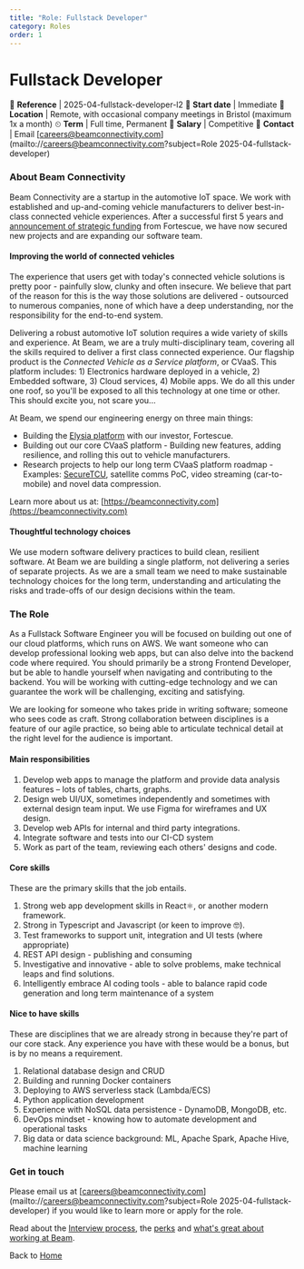 ```yaml
---
title: "Role: Fullstack Developer"
category: Roles
order: 1
---
```


<h1>Fullstack Developer</h1>

📝 **Reference** | 2025-04-fullstack-developer-l2
📅 **Start date** | Immediate
📍 **Location** | Remote, with occasional company meetings in Bristol (maximum 1x a month)
⏲ **Term** | Full time, Permanent
👛 **Salary** | Competitive
📧 **Contact** | Email [careers@beamconnectivity.com](mailto://careers@beamconnectivity.com?subject=Role 2025-04-fullstack-developer)


### About Beam Connectivity

Beam Connectivity are a startup in the automotive IoT space. We work with established and up-and-coming vehicle manufacturers to deliver best-in-class connected vehicle experiences. After a successful first 5 years and [announcement of strategic funding](https://www.automotiveworld.com/news-releases/wae-announces-a-strategic-equity-investment-in-beam-connectivity-limited-supporting-the-commercialisation-of-connected-vehicle-systems/) from Fortescue, we have now secured new projects and are expanding our software team. 

#### Improving the world of connected vehicles

The experience that users get with today's connected vehicle solutions is pretty poor - painfully slow, clunky and often insecure. We believe that part of the reason for this is the way those solutions are delivered - outsourced to numerous companies, none of which have a deep understanding, nor the responsibility for the end-to-end system. 

Delivering a robust automotive IoT solution requires a wide variety of skills and experience. At Beam, we are a truly multi-disciplinary team, covering all the skills required to deliver a first class connected experience. Our flagship product is the _Connected Vehicle as a Service platform_, or CVaaS. This platform includes: 1) Electronics hardware deployed in a vehicle, 2) Embedded software, 3) Cloud services, 4) Mobile apps. We do all this under one roof, so you'll be exposed to all this technology at one time or other. This should excite you, not scare you... 

At Beam, we spend our engineering energy on three main things: 
* Building the [Elysia platform](https://elysia.co/) with our investor, Fortescue.
* Building out our core CVaaS platform - Building new features, adding resilience, and rolling this out to vehicle manufacturers.
* Research projects to help our long term CVaaS platform roadmap - Examples: [SecureTCU](https://securetcu.io), satellite comms PoC, video streaming (car-to-mobile) and novel data compression.

Learn more about us at: [https://beamconnectivity.com](https://beamconnectivity.com)

#### Thoughtful technology choices

We use modern software delivery practices to build clean, resilient software. At Beam we are building a single platform, not delivering a series of separate projects. As we are a small team we need to make sustainable technology choices for the long term, understanding and articulating the risks and trade-offs of our design decisions within the team. 

### The Role

As a Fullstack Software Engineer you will be focused on building out one of our cloud platforms, which runs on AWS. We want someone who can develop professional looking web apps, but can also delve into the backend code where required. You should primarily be a strong Frontend Developer, but be able to handle yourself when navigating and contributing to the backend. You will be working with cutting-edge technology and we can guarantee the work will be challenging, exciting and satisfying.

We are looking for someone who takes pride in writing software; someone who sees code as craft. Strong collaboration between disciplines is a feature of our agile practice, so being able to articulate technical detail at the right level for the audience is important. 

#### Main responsibilities

1. Develop web apps to manage the platform and provide data analysis features – lots of tables, charts, graphs.
1. Design web UI/UX, sometimes independently and sometimes with external design team input. We use Figma for wireframes and UX design.
1. Develop web APIs for internal and third party integrations.
1. Integrate software and tests into our CI-CD system
1. Work as part of the team, reviewing each others' designs and code.

#### Core skills

These are the primary skills that the job entails.

1. Strong web app development skills in React⚛️, or another modern framework.
1. Strong in Typescript and Javascript (or keen to improve 🤓).
1. Test frameworks to support unit, integration and UI tests (where appropriate)
1. REST API design - publishing and consuming
1. Investigative and innovative - able to solve problems, make technical leaps and find solutions.
1. Intelligently embrace AI coding tools - able to balance rapid code generation and long term maintenance of a system

#### Nice to have skills

These are disciplines that we are already strong in because they're part of our core stack. Any experience you have with these would be a bonus, but is by no means a requirement.

1. Relational database design and CRUD
1. Building and running Docker containers
1. Deploying to AWS serverless stack (Lambda/ECS)
1. Python application development
1. Experience with NoSQL data persistence - DynamoDB, MongoDB, etc.
1. DevOps mindset - knowing how to automate development and operational tasks
1. Big data or data science background: ML, Apache Spark, Apache Hive, machine learning

### Get in touch

Please email us at [careers@beamconnectivity.com](mailto://careers@beamconnectivity.com?subject=Role 2025-04-fullstack-developer) if you would like to learn more or apply for the role.

Read about the [Interview process](/#interview-process), the [perks](/#beam-team-perks) and [what's great about working at Beam](/#life-at-beam).

Back to [Home](/)
